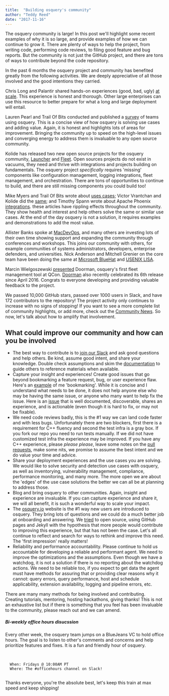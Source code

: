 ```yaml
---
title:  "Building osquery's community"
author: "Teddy Reed"
date: "2017-11-16"
---
```


The osquery community is large! In this post we'll highlight some recent examples of why it is so large, and provide examples of how we can continue to grow it. There are plenty of ways to help the project, from writing code, performing code reviews, to filing good feature and bug reports. But the community is not just the GitHub project, and there are tons of ways to contribute beyond the code repository.

In the past 6 months the osquery project and community has benefited greatly from the following activities. We are deeply appreciative of all those involved and the good intentions they carried.

Chris Long and Palantir shared hands-on experiences (good, bad, ugly) [at scale](https://medium.com/@palantir/osquery-across-the-enterprise-3c3c9d13ec55). This experience is honest and thorough. Other large enterprises can use this resource to better prepare for what a long and large deployment will entail.

Lauren Pearl and Trail Of Bits conducted and published a [survey](https://blog.trailofbits.com/2017/11/09/how-are-teams-currently-using-osquery/) of teams using osquery. This is a concise view of how osquery is solving use cases and adding value. Again, it is honest and highlights lots of areas for improvement. Bringing the community up to speed on the high-level issues and converging energy to address them is invaluable to any open source community.

Kolide has released two new open source projects for the osquery community, [Launcher](https://kolide.com/launcher) and [Fleet](https://kolide.com/fleet). Open sources projects do not exist in vacuums, they need and thrive with integrations and projects building on fundamentals. The osquery project *specifically* requires 'missing' components like configuration management, logging integrations, fleet management, and orchestration. There are tons of opportunities to continue to build, and there are still missing components you could build too!

Mike Myers and Trail Of Bits wrote about [uses cases](https://blog.trailofbits.com/2017/10/10/tracking-a-stolen-code-signing-certificate-with-osquery/); Victor Vrantchan and Kolide did the [same](https://blog.kolide.com/check-the-efi-version-of-a-mac-with-osquery-f98c6e3beffa); and Timothy Spann wrote about Apache Phoenix [integrations](https://community.hortonworks.com/articles/79842/ingesting-osquery-into-apache-phoenix-using-apache.html). these articles have rippling effects throughout the community. They show health and interest and help others solve the same or similar use cases. At the end of the day osquery is not a solution, it requires examples and demonstrations to add the most value.

Allister Banks spoke at [MacDevOps](https://www.youtube.com/watch?v=WFx9nPHC_Co&feature=youtu.be), and many others are investing lots of their own time showing support and expanding the community through conferences and workshops. This joins our community with others, for example communities of systems administrators, developers, enterprise defenders, and universities. Nick Anderson and Mitchell Grenier on the core team have been doing the same at [Microsoft BlueHat](https://blogs.technet.microsoft.com/bluehat/2017/09/01/announcing-the-bluehat-v17-schedule/) and [USENIX LISA](https://www.usenix.org/conference/lisa17/conference-program/presentation/reed).

Marcin Wielgoszewski [presented](https://www.infoq.com/presentations/doorman-osquery) Doorman, osquery's first fleet management tool at QCon. [Doorman](https://github.com/mwielgoszewski/doorman) also recently celebrated its 6th release since April 2016. Congrats to everyone developing and providing valuable feedback to the project.

We passed 10,000 GitHub stars, passed over 1000 users in Slack, and have 172 contributors to the repository! The project activity only continues to increase with no signs of stopping! If you want to see a more complete list of community highlights, or add more, check out the [Community News](https://osquery.io/community/). So now, let's talk about how to amplify that involvement.

## What could improve our community and how can you be involved

* The best way to contribute is to [join our Slack](https://join.slack.com/t/osquery/shared_invite/zt-h29zm0gk-s2DBtGUTW4CFel0f0IjTEw) and ask good questions and help others. Be kind, assume good intent, and share your knowledge. Double check assumptions and skim the [documentation](http://osquery.readthedocs.org/en/stable/) to guide others to reference materials when available.
* Capture your insight and experiences! Create good issues that go beyond bookmarking a feature request, bug, or user experience flaw. Here's an [example](https://github.com/osquery/osquery/issues/3764) of me 'bookmarking'. While it is concise and I understand what needs to be done, it does not help anyone else who may be having the same issue, or anyone who many want to help fix the issue. Here is an [issue](https://github.com/osquery/osquery/issues/3920) that is well documented, discoverable, shares an experience, and is actionable (even though it is hard to fix, or may not be fixable).
* We need code reviews badly, this is the #1 way we can land code faster and with less bugs. Unfortunately there are two blockers, first there is a requirement for C++ fluency and second the test infra is a gray box. If you fork our repo you need to run tests manually. If we did not have customized test infra the experience may be improved. If you have any C++ experience, please *please please*, leave some notes on the [pull requests](https://github.com/osquery/osquery/pulls), make some nits, we promise to assume the best intent and we do value your time and advice.
* Share your deployment experiences and the use cases you are solving. We would like to solve security and detection use cases with osquery, as well as inventorying, vulnerability management, compliance, performance monitoring, and many more. The more open we are about the 'edges' of the use case solutions the better we can all be at planning to address those.
* Blog and bring osquery to other communities. Again, insight and experience are invaluable. If you can capture experience and share it, we will all benefit, it is such a wonderful way to scale your impact.
* The [osquery.io](https://osquery.io/) website is the #1 way new users are introduced to osquery. They bring lots of questions and we could do a much better job at onboarding and answering. We [tried](https://github.com/osquery/osquery/tree/master/docs) to open source, using GitHub pages and Jekyll with the hypothesis that more people would contribute to improving this experience, but that has not been the case. Let's all continue to reflect and search for ways to rethink and improve this need. The 'first impression' really matters!
* Reliability and performance accountability. Please continue to hold us accountable for developing a reliable and performant agent. We need to improve the optimizations and the assumptions. Even though we have a watchdog, it is not a solution if there is no reporting about the watchdog actions. We need to be reliable too, if you expect to get data the agent must have methods for assuring that or providing clear reasons why it cannot: query errors, query performance, host and schedule applicability, extension availability, logging and pipeline errors, etc.

There are many many methods for being involved and contributing. Creating tutorials, mentoring, hosting hackathons, giving thanks! This is not an exhaustive list but if there is something that you feel has been invaluable to the community, please reach out and we can amend.

<div class="note info">
  <h5>Bi-weekly office hours disucssion</h5>
  <p>Every other week, the osquery team jumps on a BlueJeans VC to hold office hours. The goal is to listen to other's comments and concerns and help prioritize features and fixes. It is a fun and friendly hour of osquery.</p>
  <br />
  <code>
  When: Fridays @ 10:00AM PT
  Where: The #officehours channel on Slack!
  </code>
</div>

Thanks everyone, you're the absolute best, let's keep this train at max speed and keep shipping!
